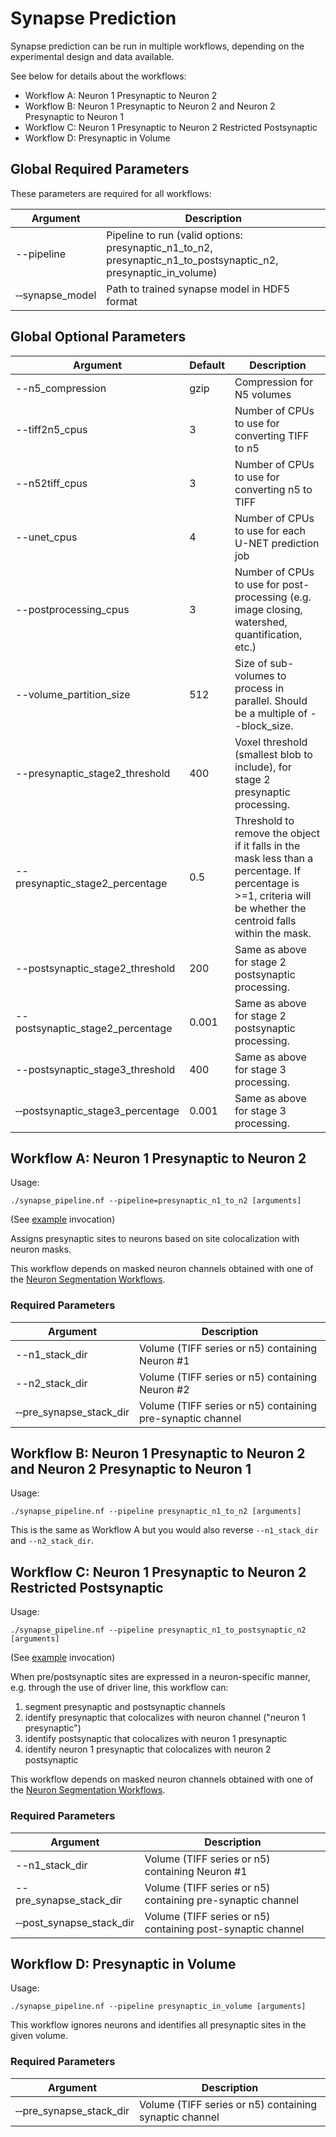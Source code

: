 # Synapse Prediction

Synapse prediction can be run in multiple workflows, depending on the experimental design and data available.

See below for details about the workflows:
* Workflow A: Neuron 1 Presynaptic to Neuron 2
* Workflow B: Neuron 1 Presynaptic to Neuron 2 and Neuron 2 Presynaptic to Neuron 1
* Workflow C: Neuron 1 Presynaptic to Neuron 2 Restricted Postsynaptic 
* Workflow D: Presynaptic in Volume

## Global Required Parameters

These parameters are required for all workflows:

| Argument   | Description                                                                           |
|------------|---------------------------------------------------------------------------------------|
| --pipeline | Pipeline to run (valid options: presynaptic_n1_to_n2, presynaptic_n1_to_postsynaptic_n2, presynaptic_in_volume) |
| &#x2011;&#x2011;synapse_model | Path to trained synapse model in HDF5 format |

## Global Optional Parameters

| Argument   | Default | Description                                                                           |
|------------|---------|---------------------------------------------------------------------------------------|
| --n5_compression | gzip | Compression for N5 volumes |
| --tiff2n5_cpus | 3 | Number of CPUs to use for converting TIFF to n5 |
| --n52tiff_cpus | 3 | Number of CPUs to use for converting n5 to TIFF |
| --unet_cpus | 4 | Number of CPUs to use for each U-NET prediction job |
| --postprocessing_cpus | 3 | Number of CPUs to use for post-processing (e.g. image closing, watershed, quantification, etc.) |
| --volume_partition_size | 512 | Size of sub-volumes to process in parallel. Should be a multiple of --block_size. |
| --presynaptic_stage2_threshold | 400 | Voxel threshold (smallest blob to include), for stage 2 presynaptic processing. | 
| --presynaptic_stage2_percentage | 0.5 | Threshold to remove the object if it falls in the mask less than a percentage. If percentage is >=1, criteria will be whether the centroid falls within the mask. | 
| --postsynaptic_stage2_threshold | 200 | Same as above for stage 2 postsynaptic processing. | 
| --postsynaptic_stage2_percentage | 0.001 | Same as above for stage 2 postsynaptic processing. | 
| --postsynaptic_stage3_threshold | 400 | Same as above for stage 3 processing. | 
| &#x2011;&#x2011;postsynaptic_stage3_percentage | 0.001 | Same as above for stage 3 processing. | 


## Workflow A: Neuron 1 Presynaptic to Neuron 2

Usage:

    ./synapse_pipeline.nf --pipeline=presynaptic_n1_to_n2 [arguments]

(See [example](examples/presynaptic_n1_to_n2.sh) invocation)

Assigns presynaptic sites to neurons based on site colocalization with neuron masks.

This workflow depends on masked neuron channels obtained with one of the [Neuron Segmentation Workflows](NeuronSegmentation.md). 

### Required Parameters

| Argument   | Description                                                                           |
|------------|---------------------------------------------------------------------------------------|
| --n1_stack_dir | Volume (TIFF series or n5) containing Neuron #1 |
| --n2_stack_dir | Volume (TIFF series or n5) containing Neuron #2 |
| &#x2011;&#x2011;pre_synapse_stack_dir | Volume (TIFF series or n5) containing pre-synaptic channel  |


## Workflow B: Neuron 1 Presynaptic to Neuron 2 and Neuron 2 Presynaptic to Neuron 1

Usage:

    ./synapse_pipeline.nf --pipeline presynaptic_n1_to_n2 [arguments]

This is the same as Workflow A but you would also reverse `--n1_stack_dir` and `--n2_stack_dir`.


## Workflow C: Neuron 1 Presynaptic to Neuron 2 Restricted Postsynaptic 

Usage:

    ./synapse_pipeline.nf --pipeline presynaptic_n1_to_postsynaptic_n2 [arguments]

(See [example](examples/presynaptic_n1_to_postsynaptic_n2.sh) invocation)

When pre/postsynaptic sites are expressed in a neuron-specific manner, e.g. through the use of driver line, this workflow can:
1) segment presynaptic and postsynaptic channels
2) identify presynaptic that colocalizes with neuron channel ("neuron 1 presynaptic")
3) identify postsynaptic that colocalizes with neuron 1 presynaptic
4) identify neuron 1 presynaptic that colocalizes with neuron 2 postsynaptic

This workflow depends on masked neuron channels obtained with one of the [Neuron Segmentation Workflows](NeuronSegmentation.md). 

### Required Parameters

| Argument   | Description                                                                           |
|------------|---------------------------------------------------------------------------------------|
| --n1_stack_dir | Volume (TIFF series or n5) containing Neuron #1 |
| --pre_synapse_stack_dir | Volume (TIFF series or n5) containing pre-synaptic channel  |
| &#x2011;&#x2011;post_synapse_stack_dir |  Volume (TIFF series or n5) containing post-synaptic channel |


## Workflow D: Presynaptic in Volume

Usage: 

    ./synapse_pipeline.nf --pipeline presynaptic_in_volume [arguments]

This workflow ignores neurons and identifies all presynaptic sites in the given volume.

### Required Parameters

| Argument   | Description                                                                           |
|------------|---------------------------------------------------------------------------------------|
| &#x2011;&#x2011;pre_synapse_stack_dir | Volume (TIFF series or n5) containing synaptic channel  |


